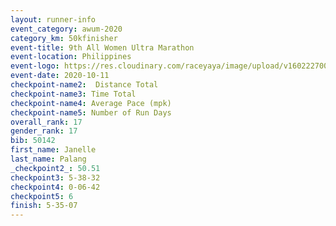 ```yaml
--- 
layout: runner-info 
event_category: awum-2020 
category_km: 50kfinisher 
event-title: 9th All Women Ultra Marathon  
event-location: Philippines 
event-logo: https://res.cloudinary.com/raceyaya/image/upload/v1602227002/10CB9A1D-4FF2-4FEC-BCB9-63DD1E148A9D_hlcl3g.jpg 
event-date: 2020-10-11 
checkpoint-name2:  Distance Total  
checkpoint-name3: Time Total 
checkpoint-name4: Average Pace (mpk) 
checkpoint-name5: Number of Run Days 
overall_rank: 17
gender_rank: 17
bib: 50142
first_name: Janelle
last_name: Palang
_checkpoint2_: 50.51
checkpoint3: 5-38-32
checkpoint4: 0-06-42
checkpoint5: 6
finish: 5-35-07
--- 
```

